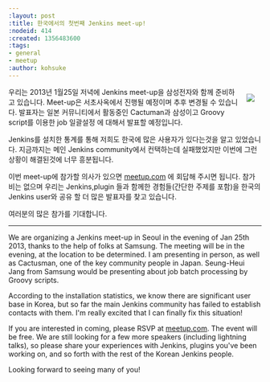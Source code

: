 ```yaml
---
:layout: post
:title: 한국에서의 첫번째 Jenkins meet-up!
:nodeid: 414
:created: 1356483600
:tags:
- general
- meetup
:author: kohsuke
---
```

<div style="float:right; margin:1em">
<a href="http://en.wikipedia.org/wiki/Seoul">
<img src="http://upload.wikimedia.org/wikipedia/commons/thumb/c/cb/Changdeokgung-Injeongjeon.jpg/220px-Changdeokgung-Injeongjeon.jpg">
</a></div>

우리는 2013년 1월25일 저녁에 Jenkins meet-up을 삼성전자와 함께 준비하고 있습니다. 
Meet-up은 서초사옥에서 진행될 예정이며 추후 변경될 수 있습니다. 
발표자는 일본 커뮤니티에서 활동중인 Cactuman과 삼성이고 Groovy script를 이용한 job 일괄설정
에 대해서 발표할 예정입니다.

Jenkins를 설치한 통계를 통해 저희도 한국에 많은 사용자가 있다는것을 알고 있었습니다. 
지금까지는 메인 Jenkins community에서 컨택하는데 실패했었지만 이번에 그런 상황이 해결된것에 너무 흥분됩니다.

이번 meet-up에 참가할 의사가 있으면 <a href="http://www.meetup.com/jenkinsmeetup/events/90236092/">meetup.com</a> 에 회답해 주시면 됩니다. 
참가비는 없으며 우리는 Jenkins,plugin 들과 함께한 경험들(간단한 주제를 포함)을 한국의 Jenkins user와 
공유 할 더 많은 발표자를 찾고 있습니다.


여러분의 많은 참가를 기대합니다.

<hr>

We are organizing a Jenkins meet-up in Seoul in the evening of Jan 25th 2013, thanks to the help of folks at Samsung. The meeting will be in the evening, at the location to be determined. I am presenting in person, as well as Cactusman, one of the key community people in Japan. Seung-Heui Jang from Samsung would be presenting about job batch processing by Groovy scripts.

According to the installation statistics, we know there are significant user base in Korea, but so far the main Jenkins community has failed to establish contacts with them. I'm really excited that I can finally fix this situation!

If you are interested in coming, please RSVP at <a href="http://www.meetup.com/jenkinsmeetup/events/90236092/">meetup.com</a>. The event will be free. We are still looking for a few more speakers (including lightning talks), so please share your experiences with Jenkins, plugins you've been working on, and so forth with the rest of the Korean Jenkins people.

Looking forward to seeing many of you!
